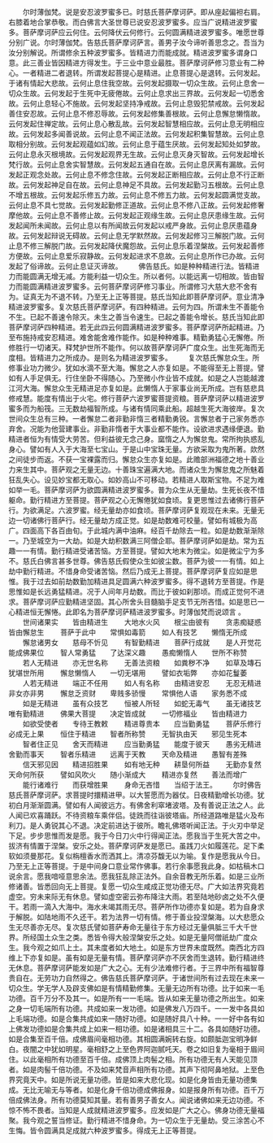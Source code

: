 <!-- { "loadSidebar": true } -->
　　尔时薄伽梵。说是安忍波罗蜜多已。时慈氏菩萨摩诃萨。即从座起偏袒右肩。右膝着地合掌恭敬。而白佛言大圣世尊已说安忍波罗蜜多。应当广说精进波罗蜜多。菩萨摩诃萨应云何住。云何降伏云何修行。云何圆满精进波罗蜜多。唯愿世尊分别广说。尔时薄伽梵。告慈氏菩萨摩诃萨言。善男子汝今谛听善思念之。吾当为汝分别解说。所谓修余五种波罗蜜多。皆精进力而能成就。精进波罗蜜多谓身口意。此三善业皆因精进方得发生。于三业中意业最胜。菩萨摩诃萨修习意业有二种心。一者精进二者退转。所谓发起菩提心是精进。止息菩提心是退转。云何发起。于诸有情起大悲故。云何止息住我空故。云何发起摄取一切众生故。云何止息舍一切众生故。云何发起于生死中无疲倦故。云何止息求出三界故。云何发起一切悉舍故。云何止息轻心不施故。云何发起坚持净戒故。云何止息毁犯禁戒故。云何发起善住安忍故。云何止息不修忍辱故。云何发起修集善根故。云何止息懈怠懒惰故。云何发起住禅定故。云何止息心散乱故。云何发起智慧相应故。云何止息无明相应故。云何发起多闻善说故。云何止息不闻正法故。云何发起积集智慧故。云何止息取相分别故。云何发起观蕴如幻故。云何止息于蕴生厌故。云何发起知处如梦故。云何止息永灭根境故。云何发起观界无生故。云何止息灭身灭智故。云何发起增长梵行故。云何止息舍实智慧故。云何发起五通自在故。云何止息厌离有漏故。云何发起正观念处故。云何止息不修念住故。云何发起正断相应故。云何止息不行正断故。云何发起神足自在故。云何止息神足不具故。云何发起勤习五根故。云何止息不增五根故。云何发起乐修五力故。云何止息不修五力故。云何发起圆满觉支故。云何止息不具七觉故。云何发起勤修正道故。云何止息不修八正故。云何发起修奢摩他故。云何止息不善修止故。云何发起正观缘生故。云何止息厌患缘生故。云何发起闻所未闻故。云何止息以有所闻故云何发起以戒严身故。云何止息厌患蕴身故。云何发起辩说无碍故。云何止息无学默然故。云何发起修习三解脱门故。云何止息不修三解脱门故。云何发起降伏魔怨故。云何止息乐着涅槃故。云何发起善修方便故。云何止息爱乐寂静故。云何发起进求不息故。云何止息所作已办故。云何发起了俗谛故。云何止息证灭谛故。
　　佛告慈氏。如是种种精进行法。皆精进力而能圆满无增无减。方能利益一切众生。所以者何。以能远离一切相故。皆由智力而能圆满精进波罗蜜多。云何菩萨摩诃萨修习事业。所谓修习大慈大悲不舍有为。证真无为不退不转。乃至无上正等菩提。慈氏当知此即菩萨摩诃萨。意业清净精进波罗蜜多。复次慈氏菩萨摩诃萨。有四种精进。云何为四。所谓未生不善能令不生。已起不善速令除灭。未生之善当令速生。已起之善能令增长。慈氏当知此即菩萨摩诃萨四种精进。若无此四云何圆满精进波罗蜜多。菩萨摩诃萨所起精进。乃至布施持戒安忍精进。难舍能舍难作能作。如是种种难事。精勤勇猛心无懈倦。所修胜行一切诸天。释梵护世所不能作。何以故菩萨摩诃萨广度众生。出生死海而无度相。皆精进力之所成办。是则名为精进波罗蜜多。
　　复次慈氏懈怠众生。所修事业功力微少。犹如水滴不至大海。懈怠之人亦复如是。不能得至无上菩提。譬如有人手足俱无。行住坐卧不得随心。乃至微小作业皆不成就。如是之人岂能越渡江河大海。懈怠众生无精进足亦复如是。此懒惰人于家事业尚无所成。岂有慈悲具修戒慧。能度有情出于火宅。修行菩萨六波罗蜜菩提资粮。菩萨摩诃萨以精进波罗蜜多而为船筏。三无数劫福智所成。与诸有情同乘此船。超越生死大海彼岸。复次世间众生总有三种。一者懈怠二者非勤非惰三者精勤勇锐。言懈怠者于己家务悉亦弃舍。况能为他营建事业。非勤非惰者于大事业都不能作。设欲进求遇缘便退。勤精进者恒为有情受大劳苦。但利益彼无念己身。窳惰之人为懈怠鬼。常所拘执惑乱身心。譬如有人入于大海至七宝山。于是山中宝珠无量。方欲采取为鬼所著。欻然之间徒步而返。不获一宝裸露而归。懈怠众生亦复如是。此赡部洲福德之地十善业力来生其中。菩萨观之无量无边。十善珠宝遍满大地。而诸众生为懈怠鬼之所魅着狂乱失心。设见妙宝都无取心。如妙高山不可移动。若精进人取斯宝物。不足为难如举一毛。菩萨摩诃萨为欲圆满精进波罗蜜多。普为众生从无量劫。生死长夜不惜躯命。勤行精进方至菩提。菩萨观之心无懈倦犹如食顷。复更思惟过去诸佛行菩萨行。为欲满足。六波罗蜜。经无量劫亦如食顷。菩萨摩诃萨复观现在未来。无量无边一切诸佛行菩萨行。经无量劫方成正觉。如是劫数难可校量。譬如有城极为高广。四面高下各百由旬。于此城内满中油麻。经百千劫除去一粒。如是劫数渐渐除一。乃至城空为一大劫。如是大劫积数满三阿僧企耶。菩萨摩诃萨如是劫。常为五趣一一有情。勤行精进受诸苦恼。方至菩提。譬如大地末为微尘。如是微尘宁为多不。慈氏白佛言甚多世尊。佛告慈氏假使众生如彼尘数。菩萨为彼一一有情。如上劫中勤行精进。不惜身命受诸苦恼。然后乃成无上菩提。菩萨摩诃萨复应如是思惟。我于过去如前劫数勤加精进具足圆满六种波罗蜜多。得不退转方至菩提。作是思惟如是长远勇猛精进。况于人间年月劫数。而比于彼如刹那顷。而成正觉何不进求。菩萨摩诃萨应勤精进坚固。其心所舍头目髓脑手足支节无所吝惜。如是思已一心精进恒无懈惓。此即名为菩萨摩诃萨精进波罗蜜多。时薄伽梵而说颂言
。
　　世间诸果实　　皆由精进生
　　大地水火风　　根尘由彼有
　　贪恚痴疑惑　　皆由懈怠生
　　菩萨于此中　　常惧如毒箭
　　如人有技艺　　懒惰无所成
　　懈怠诸男女　　慈母不忻见
　　有智勤精进　　菩萨行成就
　　是人开觉花　　能成佛果位
　　智人常勇猛　　了达深义趣
　　愚痴懒惰人　　世所不称赞
　　若人无精进　　亦无世名称
　　无善法资粮　　如粪秽不净
　　如草及塼石　　犹堪世所用
　　懈怠懒惰人　　一切无堪用
　　譬如衣垢弊　　亦如花鬘萎
　　人若无精进　　端正不任用
　　如人有名称　　由精进安忍
　　无忍无精进　　非女亦非男
　　懈怠乏资财　　卑贱多骄慢
　　常惧他人语　　家务悉不成
　　如是无精进　　虽有众技艺
　　恒被人所轻　　如蛇无毒气
　　虽无诸技艺　　唯有勤精进
　　佛果大菩提　　决定皆成就
　　一切修福业　　皆由精进力
　　如欲受使者　　专待王教敕
　　精进尊贵本　　应当勤勇猛
　　菩萨乐修行　　必成无上果
　　恒住于精进　　智者所称赞
　　无智执由天　　邪见生死本
　　智者住正见　　舍天而精进
　　应当勤勇猛　　能度于彼天
　　愚劣无精进　　舍勤而事天
　　智者乐精进　　远离于天教
　　天命及精进　　愚智有差殊
　　信天邪见因　　精进招胜果
　　如有地无种　　耕垦何所益
　　无勤亦复然　　天命何所获
　　譬如风吹火　　随小渐成大
　　精进亦复然　　善法而增广
　　能行诸难行　　而获增胜果
　　身命无吝惜　　当绍于法王。
　　尔时佛告慈氏菩萨摩诃萨。求菩提时擐精进甲。以大誓愿而为器仗。日夜精勤增长功德。犹初白月渐渐圆满。譬如有人闻彼远方。有佛舍利窣堵波塔。及有善说正法之人。此人闻已欢喜踊跃。不待资粮车乘伴侣。徒跣而往诣彼塔庙。所经道路唯是猛火及布利刀。是人勇锐其心不退。决定前进达于彼所。瞻礼佛塔听闻正法。于火刃中举足下足。步步思惟而发是愿。我于今日刀火中行得闻正法。愿我当于生死大苦之中。拔济有情置于涅槃。安乐之处。菩萨摩诃萨发是愿已。虽践刀火如履莲花。足下柔软如须曼那花。复似栴檀香水而洒其上。清凉芬馥无以为喻。复作是愿我从今日。乃至无上正等菩提。于是中间身口意业常作佛事。若行余事愿我此身。如枯稿木口说余言。愿我喑哑意思余法。愿我狂乱除正法外。自余音教无所乐着。如是三业所修诸善。皆悉回向无上菩提。复愿一切众生咸成正觉功德无尽。广大如法界究竟若虚空。穷未来际无有休息。譬如虚空密云弥布降注大雨。若至陆地砂卤之处不久便干。若雨一滴入大海中。海水未竭其雨无尽。菩萨所作功德亦复如是。若为自身求于解脱。如陆地雨不久还干。若为法界一切有情。修于善业投涅槃海。以大悲愿众生无尽善亦无尽。复次慈氏譬如菩萨寿命无量往于东方经过无量俱胝三千大千世界。所经国土众生之类。悉皆令得大般涅槃安乐之处。如是无量阿僧祇劫广度众生。我今观之如爪上土。其未度者如大地土。如是东方世界未度既然。南西北方四维上下亦复如是。虽有如是无量有情。菩萨摩诃萨亦不厌舍而生退转。勤行精进终无休息。菩萨摩诃萨能发如是广大之心。无有少法难修行者。于三界中所有福智尊贵自在。无劳功力自然得之。佛告慈氏菩萨摩诃萨。于诸世间所有过去现在未来一切众生。学无学人及辟支佛如是有情精勤修集。无量无边所有功德。比于如来一毛功德。百千万分不及其一。如是所有一一毛端。皆从如来无量功德之所出生。如来之身一切毛端所有功德。共成如来一发功德。如是佛发八万四千。一一发中各具如上毛端功德。如是合集共成如来一随好功德。如是随好具八十种。一一好中各有如上佛发功德如是合集共成上如来一相功德。如是诸相具三十二。各具如随好功德。如是合集至百千倍。成佛眉间毫相功德。其相圆满婉转右旋。如颇胝迦宝明净鲜白。夜闇之中犹如明星。毫相舒之上至色界阿迦腻吒天。卷之如旧复为毫相于眉间住。以此毫相所有功德至百千倍。成佛顶上肉髻之相。所有功德无有人天能见顶者。如是肉髻千倍功德。不及如来梵音声相所有功德。其声下彻阿鼻地狱。上至色界究竟天中。如是所说无量功德。皆是如来大悲化现。如是化身皆由无量功德集成。无比无喻无与等者。如是化身千倍功德成佛报身。如是报身所有功德。百千万倍成佛法身。所有功德莫知其量。若有善男子善女人。闻说诸佛如来无边功德。不惊不怖不畏者。当知是人成就精进波罗蜜多。应发如是广大之心。佛身功德无量福聚。我今观之誓当修证。勤行精进不惜身命。为一切众生于无量劫。受三涂苦心不生悔。皆令圆满具足成就六种波罗蜜多。得成无上正等菩提。
